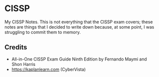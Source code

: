 # CISSP

My CISSP Notes. This is not everything that the CISSP exam covers; these notes are things that I decided to write down because, at some point, I was struggling to commit them to memory.

## Credits

* All-in-One CISSP Exam Guide Ninth Edition by Fernando Maymi and Shon Harris
* https://kaplanlearn.com (CyberVista)
